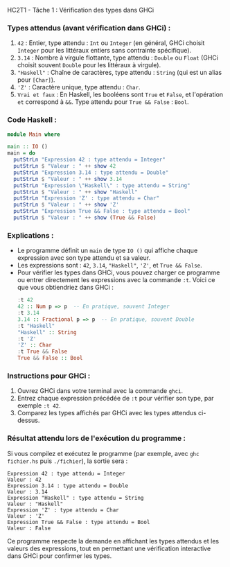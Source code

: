 HC2T1 - Tâche 1 : Vérification des types dans GHCi

### Types attendus (avant vérification dans GHCi) :
1. `42` : Entier, type attendu : `Int` ou `Integer` (en général, GHCi choisit `Integer` pour les littéraux entiers sans contrainte spécifique).
2. `3.14` : Nombre à virgule flottante, type attendu : `Double` ou `Float` (GHCi choisit souvent `Double` pour les littéraux à virgule).
3. `"Haskell"` : Chaîne de caractères, type attendu : `String` (qui est un alias pour `[Char]`).
4. `'Z'` : Caractère unique, type attendu : `Char`.
5. `Vrai et faux` : En Haskell, les booléens sont `True` et `False`, et l'opération `et` correspond à `&&`. Type attendu pour `True && False` : `Bool`.

### Code Haskell :
```haskell
module Main where

main :: IO ()
main = do
  putStrLn "Expression 42 : type attendu = Integer"
  putStrLn $ "Valeur : " ++ show 42
  putStrLn "Expression 3.14 : type attendu = Double"
  putStrLn $ "Valeur : " ++ show 3.14
  putStrLn "Expression \"Haskell\" : type attendu = String"
  putStrLn $ "Valeur : " ++ show "Haskell"
  putStrLn "Expression 'Z' : type attendu = Char"
  putStrLn $ "Valeur : " ++ show 'Z'
  putStrLn "Expression True && False : type attendu = Bool"
  putStrLn $ "Valeur : " ++ show (True && False)
```

### Explications :
- Le programme définit un `main` de type `IO ()` qui affiche chaque expression avec son type attendu et sa valeur.
- Les expressions sont : `42`, `3.14`, `"Haskell"`, `'Z'`, et `True && False`.
- Pour vérifier les types dans GHCi, vous pouvez charger ce programme ou entrer directement les expressions avec la commande `:t`. Voici ce que vous obtiendriez dans GHCi :
  ```haskell
  :t 42
  42 :: Num p => p  -- En pratique, souvent Integer
  :t 3.14
  3.14 :: Fractional p => p  -- En pratique, souvent Double
  :t "Haskell"
  "Haskell" :: String
  :t 'Z'
  'Z' :: Char
  :t True && False
  True && False :: Bool
  ```

### Instructions pour GHCi :
1. Ouvrez GHCi dans votre terminal avec la commande `ghci`.
2. Entrez chaque expression précédée de `:t` pour vérifier son type, par exemple `:t 42`.
3. Comparez les types affichés par GHCi avec les types attendus ci-dessus.

### Résultat attendu lors de l'exécution du programme :
Si vous compilez et exécutez le programme (par exemple, avec `ghc fichier.hs` puis `./fichier`), la sortie sera :
```
Expression 42 : type attendu = Integer
Valeur : 42
Expression 3.14 : type attendu = Double
Valeur : 3.14
Expression "Haskell" : type attendu = String
Valeur : "Haskell"
Expression 'Z' : type attendu = Char
Valeur : 'Z'
Expression True && False : type attendu = Bool
Valeur : False
```

Ce programme respecte la demande en affichant les types attendus et les valeurs des expressions, tout en permettant une vérification interactive dans GHCi pour confirmer les types.
